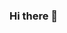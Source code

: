 ### Hi there 👋

<!--
<div id="header" align="center">
  <img src="https://media.giphy.com/media/kyrJ19nyVQHyE/giphy.gif" width="100"/>
</div>


- 🔭 I’m currently working on ...
- 🌱 I’m currently learning ...
- 👯 I’m looking to collaborate on ...
- 🤔 I’m looking for help with ...
- 💬 Ask me about ...
- 📫 How to reach me: ...
- 😄 Pronouns: ...
- ⚡ Fun fact: ...
-->
